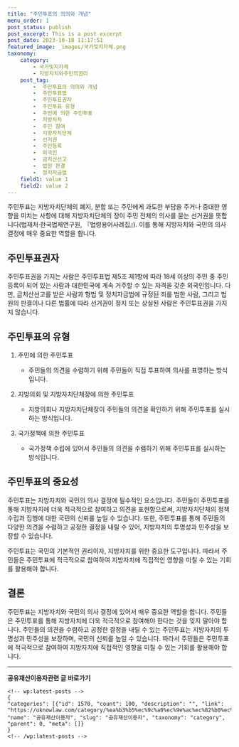 ```yaml
---
title: "주민투표의 의의와 개념"
menu_order: 1
post_status: publish
post_excerpt: This is a post excerpt
post_date: 2023-10-18 11:17:51
featured_image: _images/국가및지자체.png
taxonomy:
    category:
        - 국가및지자체
        - 지방자치와주민의권리
    post_tag:
        -  주민투표의 의의와 개념
        -  주민투표법
        -  주민투표권자
        -  주민투표 유형
        -  주민에 의한 주민투표
        -  지방자치
        -  주민 참여
        -  지방자치단체
        -  선거권
        -  주민등록
        -  외국인
        -  금치산선고
        -  법원 판결
        -  정치자금법
    field1: value 1
    field2: value 2
---
```



주민투표는 지방자치단체의 폐지, 분합 또는 주민에게 과도한 부담을 주거나 중대한 영향을 미치는 사항에 대해 지방자치단체의 장이 주민 전체의 의사를 묻는 선거권을 뜻합니다(법제처·한국법제연구원, 『법령용어사례집』). 이를 통해 지방자치와 국민의 의사 결정에 매우 중요한 역할을 합니다.

## 주민투표권자

주민투표권을 가지는 사람은 주민투표법 제5조 제1항에 따라 18세 이상의 주민 중 주민등록이 되어 있는 사람과 대한민국에 계속 거주할 수 있는 자격을 갖춘 외국인입니다. 다만, 금치산선고를 받은 사람과 형법 및 정치자금법에 규정된 죄를 범한 사람, 그리고 법원의 판결이나 다른 법률에 따라 선거권이 정지 또는 상실된 사람은 주민투표권을 가지지 않습니다.

## 주민투표의 유형

1. 주민에 의한 주민투표
   - 주민들의 의견을 수렴하기 위해 주민들이 직접 투표하여 의사를 표명하는 방식입니다.

2. 지방의회 및 지방자치단체장에 의한 주민투표
   - 지방의회나 지방자치단체장이 주민들의 의견을 확인하기 위해 주민투표를 실시하는 방식입니다.

3. 국가정책에 의한 주민투표
   - 국가정책 수립에 있어서 주민들의 의견을 수렴하기 위해 주민투표를 실시하는 방식입니다.

## 주민투표의 중요성

주민투표는 지방자치와 국민의 의사 결정에 필수적인 요소입니다. 주민들이 주민투표를 통해 지방자치에 더욱 적극적으로 참여하고 의견을 표현함으로써, 지방자치단체의 정책 수립과 집행에 대한 국민의 신뢰를 높일 수 있습니다. 또한, 주민투표를 통해 주민들의 다양한 의견을 수렴하고 공정한 결정을 내릴 수 있어, 지방자치의 투명성과 민주성을 보장할 수 있습니다.

주민투표는 국민의 기본적인 권리이자, 지방자치를 위한 중요한 도구입니다. 따라서 주민들은 주민투표에 적극적으로 참여하여 지방자치에 직접적인 영향을 미칠 수 있는 기회를 활용해야 합니다.

## 결론

주민투표는 지방자치와 국민의 의사 결정에 있어서 매우 중요한 역할을 합니다. 주민들은 주민투표를 통해 지방자치에 더욱 적극적으로 참여해야 한다는 것을 잊지 말아야 합니다. 주민들의 의견을 수렴하고 공정한 결정을 내릴 수 있는 주민투표는 지방자치의 투명성과 민주성을 보장하며, 국민의 신뢰를 높일 수 있습니다. 따라서 주민들은 주민투표에 적극적으로 참여하여 지방자치에 직접적인 영향을 미칠 수 있는 기회를 활용해야 합니다.

<!-- wp:separator -->
<hr class="wp-block-separator has-alpha-channel-opacity"/>
<!-- /wp:separator -->
<!-- wp:group {"backgroundColor":"base","layout":{"type":"constrained"}} -->
<div class="wp-block-group has-base-background-color has-background">
<!-- wp:paragraph {"align":"center","fontSize":"large"} -->
<p class="has-text-align-center has-large-font-size"><strong>공유재산이용자관련 글 바로가기</strong></p>
<!-- /wp:paragraph -->

    <!-- wp:latest-posts -->
    {
    "categories": [{"id": 1570, "count": 100, "description": "", "link": "https://uknowlaw.com/category/%ea%b3%b5%ec%9c%a0%ec%9e%ac%ec%82%b0%ec%9d%b4%ec%9a%a9%ec%9e%90/", "name": "공유재산이용자", "slug": "공유재산이용자", "taxonomy": "category", "parent": 0, "meta": []}
    }
    <!-- /wp:latest-posts -->
    
</div>
<!-- /wp:group -->
    